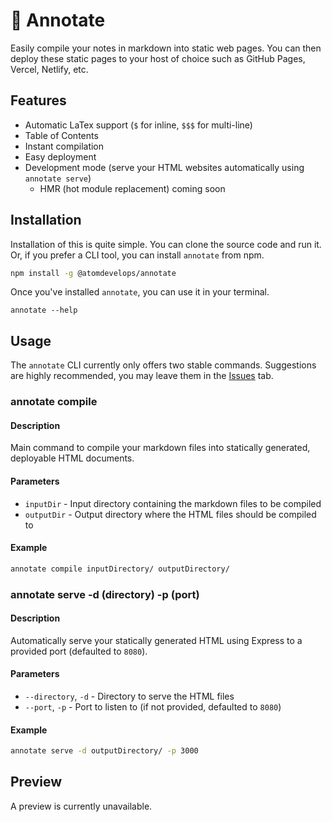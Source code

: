 # 📓 Annotate

Easily compile your notes in markdown into static web pages. You can then deploy these static pages to your host of choice such as GitHub Pages, Vercel, Netlify, etc.

## Features

- Automatic LaTex support (`$` for inline, `$$$` for multi-line)
- Table of Contents
- Instant compilation
- Easy deployment
- Development mode (serve your HTML websites automatically using `annotate serve`)
  - HMR (hot module replacement) coming soon

## Installation

Installation of this is quite simple. You can clone the source code and run it. Or, if you prefer a CLI tool, you can install `annotate` from npm.

```bash
npm install -g @atomdevelops/annotate
```

Once you've installed `annotate`, you can use it in your terminal.

```
annotate --help
```

## Usage

The `annotate` CLI currently only offers two stable commands. Suggestions are highly recommended, you may leave them in the [Issues](https://github.com/atomisadev/annotate/issues) tab.

### annotate compile
#### Description
Main command to compile your markdown files into statically generated, deployable HTML documents.

#### Parameters
- `inputDir` - Input directory containing the markdown files to be compiled
- `outputDir` - Output directory where the HTML files should be compiled to

#### Example
```bash
annotate compile inputDirectory/ outputDirectory/
```

### annotate serve -d (directory) -p (port)
#### Description
Automatically serve your statically generated HTML using Express to a provided port (defaulted to `8080`).

#### Parameters
- `--directory`, `-d` - Directory to serve the HTML files
- `--port`, `-p` - Port to listen to (if not provided, defaulted to `8080`)

#### Example
```bash
annotate serve -d outputDirectory/ -p 3000
```

## Preview

A preview is currently unavailable.
